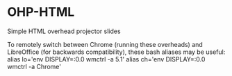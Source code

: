 # OHP-HTML
Simple HTML overhead projector slides

To remotely switch between Chrome (running these overheads) and LibreOffice
(for backwards compatibility), these bash aliases may be useful:
alias lo='env DISPLAY=:0.0 wmctrl -a 5.1'
alias ch='env DISPLAY=:0.0 wmctrl -a Chrome'

